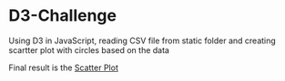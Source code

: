 # D3-Challenge

Using D3 in JavaScript, reading CSV file from static folder and creating scartter plot with circles based on the data

Final result is the [Scatter Plot](./assets/scatter_plot.png)
